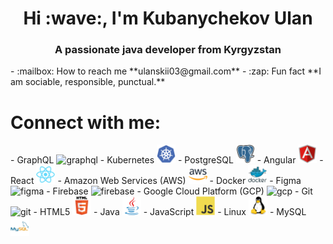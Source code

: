 <h1 align="center">Hi :wave:, I'm Kubanychekov Ulan</h1>
<h3 align="center">A passionate java developer from Kyrgyzstan</h3>
- :mailbox: How to reach me **ulanskii03@gmail.com**
- :zap: Fun fact **I am sociable, responsible, punctual.**
<h1 align="left">Connect with me:</h1>
<p align="left">
- GraphQL <img src="https://www.vectorlogo.zone/logos/graphql/graphql-icon.svg" alt="graphql" width="30" height="30"/>
- Kubernetes <img src="https://raw.githubusercontent.com/devicons/devicon/master/icons/kubernetes/kubernetes-plain.svg" alt="kubernetes" width="30" height="30"/>
- PostgreSQL <img src="https://raw.githubusercontent.com/devicons/devicon/master/icons/postgresql/postgresql-original.svg" alt="postgresql" width="30" height="30"/>
- Angular <img src="https://raw.githubusercontent.com/devicons/devicon/master/icons/angularjs/angularjs-original.svg" alt="angular" width="30" height="30"/>
- React <img src="https://raw.githubusercontent.com/devicons/devicon/master/icons/react/react-original.svg" alt="react" width="30" height="30"/>
- Amazon Web Services (AWS) <img src="https://raw.githubusercontent.com/devicons/devicon/master/icons/amazonwebservices/amazonwebservices-original-wordmark.svg" alt="aws" width="30" height="30"/>
- Docker <img src="https://raw.githubusercontent.com/devicons/devicon/master/icons/docker/docker-original-wordmark.svg" alt="docker" width="30" height="30"/>
- Figma <img src="https://www.vectorlogo.zone/logos/figma/figma-icon.svg" alt="figma" width="30" height="30"/>
- Firebase <img src="https://www.vectorlogo.zone/logos/firebase/firebase-icon.svg" alt="firebase" width="30" height="30"/>
- Google Cloud Platform (GCP) <img src="https://www.vectorlogo.zone/logos/google_cloud/google_cloud-icon.svg" alt="gcp" width="30" height="30"/>
- Git <img src="https://www.vectorlogo.zone/logos/git-scm/git-scm-icon.svg" alt="git" width="30" height="30"/>
- HTML5 <img src="https://raw.githubusercontent.com/devicons/devicon/master/icons/html5/html5-original-wordmark.svg" alt="html5" width="30" height="30"/>
- Java <img src="https://raw.githubusercontent.com/devicons/devicon/master/icons/java/java-original.svg" alt="java" width="30" height="30"/>
- JavaScript <img src="https://raw.githubusercontent.com/devicons/devicon/master/icons/javascript/javascript-original.svg" alt="javascript" width="30" height="30"/>
- Linux <img src="https://raw.githubusercontent.com/devicons/devicon/master/icons/linux/linux-original.svg" alt="linux" width="30" height="30"/>
- MySQL <img src="https://raw.githubusercontent.com/devicons/devicon/master/icons/mysql/mysql-original-wordmark.svg" alt="mysql" width="30" height="30"/>
